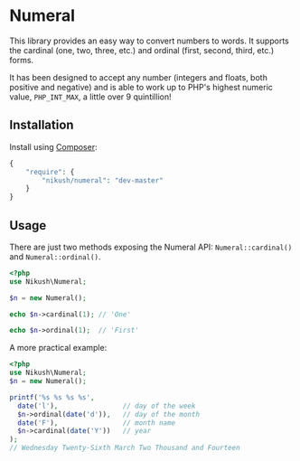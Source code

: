 Numeral
=======
This library provides an easy way to convert numbers to words.  It supports
the cardinal (one, two, three, etc.) and ordinal (first, second, third, etc.)
forms.

It has been designed to accept any number (integers and floats, both positive
and negative) and is able to work up to PHP's highest numeric value,
`PHP_INT_MAX`, a little over 9 quintillion!

Installation
------------
Install using [Composer](https://getcomposer.org):

```php
{
    "require": {
        "nikush/numeral": "dev-master"
    }
}
```

Usage
-----
There are just two methods exposing the Numeral API: `Numeral::cardinal()` and
`Numeral::ordinal()`.

```php
<?php
use Nikush\Numeral;

$n = new Numeral();

echo $n->cardinal(1); // 'One'

echo $n->ordinal(1);  // 'First'

```

A more practical example:
```php
<?php
use Nikush\Numeral;
$n = new Numeral();

printf('%s %s %s %s',
  date('l'),                // day of the week
  $n->ordinal(date('d')),   // day of the month
  date('F'),                // month name
  $n->cardinal(date('Y'))   // year
);
// Wednesday Twenty-Sixth March Two Thousand and Fourteen
```
